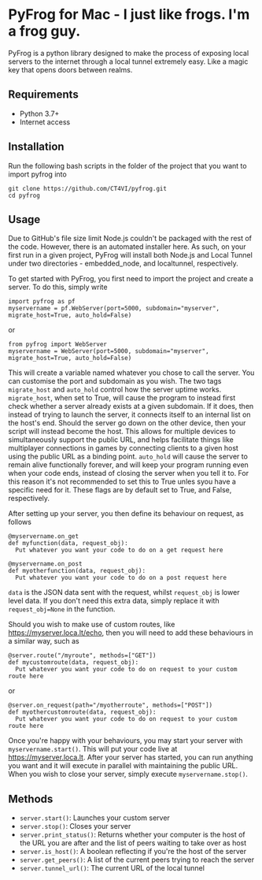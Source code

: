 # PyFrog for Mac - I just like frogs. I'm a frog guy.
PyFrog is a python library designed to make the process of exposing local servers to the internet through a local tunnel extremely easy. Like a magic key that opens doors between realms.

## Requirements
- Python 3.7+
- Internet access

## Installation
Run the following bash scripts in the folder of the project that you want to import pyfrog into
```
git clone https://github.com/CT4VI/pyfrog.git
cd pyfrog
```

## Usage
Due to GitHub's file size limit Node.js couldn't be packaged with the rest of the code. However, there is an automated installer here. As such, on your first run in a given project, PyFrog will install both Node.js and Local Tunnel under two directories - embedded_node, and localtunnel, respectively.

To get started with PyFrog, you first need to import the project and create a server. To do this, simply write

```
import pyfrog as pf
myservername = pf.WebServer(port=5000, subdomain="myserver", migrate_host=True, auto_hold=False)
```

or

```
from pyfrog import WebServer
myservername = WebServer(port=5000, subdomain="myserver", migrate_host=True, auto_hold=False)
```

This will create a variable named whatever you chose to call the server. You can customise the port and subdomain as you wish. The two tags `migrate_host` and `auto_hold` control how the server uptime works. `migrate_host`, when set to True, will cause the program to instead first check whether a server already exists at a given subdomain. If it does, then instead of trying to launch the server, it connects itself to an internal list on the host's end. Should the server go down on the other device, then your script will instead become the host. This allows for multiple devices to simultaneously support the public URL, and helps facilitate things like multiplayer connections in games by connecting clients to a given host using the public URL as a binding point. `auto_hold` will cause the server to remain alive functionally forever, and will keep your program running even when your code ends, instead of closing the server when you tell it to. For this reason it's not recommended to set this to True unles syou have a specific need for it. These flags are by default set to True, and False, respectively.

After setting up your server, you then define its behaviour on request, as follows

```
@myservername.on_get
def myfunction(data, request_obj):
  Put whatever you want your code to do on a get request here

@myservername.on_post
def myotherfunction(data, request_obj):
  Put whatever you want your code to do on a post request here
```

`data` is the JSON data sent with the request, whilst `request_obj` is lower level data. If you don't need this extra data, simply replace it with `request_obj=None` in the function.

Should you wish to make use of custom routes, like https://myserver.loca.lt/echo, then you will need to add these behaviours in a similar way, such as

```
@server.route("/myroute", methods=["GET"])
def mycustomroute(data, request_obj):
  Put whatever you want your code to do on request to your custom route here
```

or

```
@server.on_request(path="/myotherroute", methods=["POST"])
def myothercustomroute(data, request_obj):
  Put whatever you want your code to do on request to your custom route here
```

Once you're happy with your behaviours, you may start your server with `myservername.start()`. This will put your code live at https://myserver.loca.lt. After your server has started, you can run anything you want and it will execute in parallel with maintaining the public URL. When you wish to close your server, simply execute `myservername.stop()`.

## Methods
- `server.start()`: Launches your custom server
- `server.stop()`: Closes your server
- `server.print_status()`: Returns whether your computer is the host of the URL you are after and the list of peers waiting to take over as host
- `server.is_host()`: A boolean reflecting if you're the host of the server
- `server.get_peers()`: A list of the current peers trying to reach the server
- `server.tunnel_url()`: The current URL of the local tunnel
